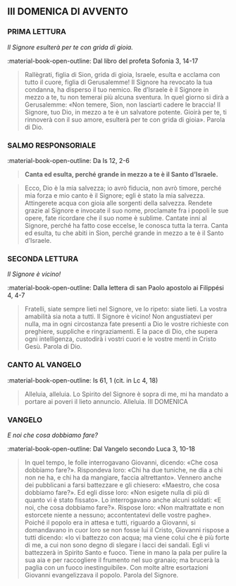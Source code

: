 ## III DOMENICA DI AVVENTO
> 
### PRIMA LETTURA
*Il Signore esulterà per te con grida di gioia.*

:material-book-open-outline: Dal libro del profeta Sofonìa
3, 14-17

> Rallègrati, figlia di Sion, grida di gioia, Israele, esulta e acclama con tutto il cuore, figlia di Gerusalemme! Il Signore ha revocato la tua condanna, ha disperso il tuo nemico. Re d’Israele è il Signore in mezzo a te, tu non temerai più alcuna sventura. In quel giorno si dirà a Gerusalemme: «Non temere, Sion, non lasciarti cadere le braccia! Il Signore, tuo Dio, in mezzo a te è un salvatore potente. Gioirà per te, ti rinnoverà con il suo amore, esulterà per te con grida di gioia». Parola di Dio.
> 
### SALMO RESPONSORIALE
:material-book-open-outline: Da Is 12, 2-6

>**Canta ed esulta, perché grande in mezzo a te è il Santo d’Israele.**

> Ecco, Dio è la mia salvezza;
> io avrò fiducia, non avrò timore,
> perché mia forza e mio canto è il Signore;
> egli è stato la mia salvezza.
> Attingerete acqua con gioia
> alle sorgenti della salvezza.
> Rendete grazie al Signore e invocate il suo nome,
> proclamate fra i popoli le sue opere,
> fate ricordare che il suo nome è sublime.
> Cantate inni al Signore, perché ha fatto cose eccelse,
> le conosca tutta la terra.
> Canta ed esulta, tu che abiti in Sion,
> perché grande in mezzo a te è il Santo d’Israele.
> 
### SECONDA LETTURA
*Il Signore è vicino!*

:material-book-open-outline: Dalla lettera di san Paolo apostolo ai Filippési
4, 4-7

> Fratelli, siate sempre lieti nel Signore, ve lo ripeto: siate lieti. La vostra amabilità sia nota a tutti. Il Signore è vicino! Non angustiatevi per nulla, ma in ogni circostanza fate presenti a Dio le vostre richieste con preghiere, suppliche e ringraziamenti. E la pace di Dio, che supera ogni intelligenza, custodirà i vostri cuori e le vostre menti in Cristo Gesù. Parola di Dio.
> 
### CANTO AL VANGELO
:material-book-open-outline: Is 61, 1 (cit. in Lc 4, 18)

> Alleluia, alleluia.
> Lo Spirito del Signore è sopra di me,
> mi ha mandato a portare ai poveri il lieto annuncio.
> Alleluia. III DOMENICA
> 
### VANGELO
*E noi che cosa dobbiamo fare?*

:material-book-open-outline: Dal Vangelo secondo Luca
3, 10-18

> In quel tempo, le folle interrogavano Giovanni, dicendo: «Che cosa dobbiamo fare?». Rispondeva loro: «Chi ha due tuniche, ne dia a chi non ne ha, e chi ha da mangiare, faccia altrettanto». Vennero anche dei pubblicani a farsi battezzare e gli chiesero: «Maestro, che cosa dobbiamo fare?». Ed egli disse loro: «Non esigete nulla di più di quanto vi è stato fissato». Lo interrogavano anche alcuni soldati: «E noi, che cosa dobbiamo fare?». Rispose loro: «Non maltrattate e non estorcete niente a nessuno; accontentatevi delle vostre paghe». Poiché il popolo era in attesa e tutti, riguardo a Giovanni, si domandavano in cuor loro se non fosse lui il Cristo, Giovanni rispose a tutti dicendo: «Io vi battezzo con acqua; ma viene colui che è più forte di me, a cui non sono degno di slegare i lacci dei sandali. Egli vi battezzerà in Spirito Santo e fuoco. Tiene in mano la pala per pulire la sua aia e per raccogliere il frumento nel suo granaio; ma brucerà la paglia con un fuoco inestinguibile». Con molte altre esortazioni Giovanni evangelizzava il popolo. Parola del Signore.